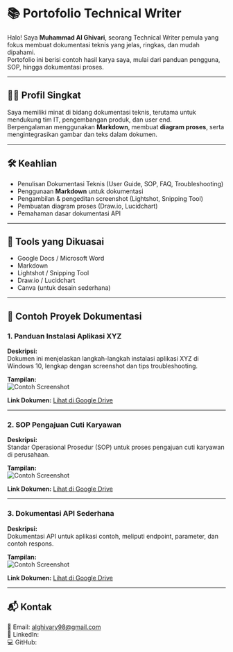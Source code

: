 # 📚 Portofolio Technical Writer

Halo! Saya **Muhammad Al Ghivari**, seorang Technical Writer pemula yang fokus membuat dokumentasi teknis yang jelas, ringkas, dan mudah dipahami.  
Portofolio ini berisi contoh hasil karya saya, mulai dari panduan pengguna, SOP, hingga dokumentasi proses.

---

## 🧑‍💻 Profil Singkat
Saya memiliki minat di bidang dokumentasi teknis, terutama untuk mendukung tim IT, pengembangan produk, dan user end.  
Berpengalaman menggunakan **Markdown**, membuat **diagram proses**, serta mengintegrasikan gambar dan teks dalam dokumen.

---

## 🛠 Keahlian
- Penulisan Dokumentasi Teknis (User Guide, SOP, FAQ, Troubleshooting)
- Penggunaan **Markdown** untuk dokumentasi
- Pengambilan & pengeditan screenshot (Lightshot, Snipping Tool)
- Pembuatan diagram proses (Draw.io, Lucidchart)
- Pemahaman dasar dokumentasi API

---

## 🧰 Tools yang Dikuasai
- Google Docs / Microsoft Word
- Markdown
- Lightshot / Snipping Tool
- Draw.io / Lucidchart
- Canva (untuk desain sederhana)

---

## 📂 Contoh Proyek Dokumentasi

### 1. Panduan Instalasi Aplikasi XYZ
**Deskripsi:**  
Dokumen ini menjelaskan langkah-langkah instalasi aplikasi XYZ di Windows 10, lengkap dengan screenshot dan tips troubleshooting.

**Tampilan:**  
![Contoh Screenshot](https://via.placeholder.com/600x300?text=Screenshot+Contoh)

**Link Dokumen:** [Lihat di Google Drive](https://link)

---

### 2. SOP Pengajuan Cuti Karyawan
**Deskripsi:**  
Standar Operasional Prosedur (SOP) untuk proses pengajuan cuti karyawan di perusahaan.

**Tampilan:**  
![Contoh Screenshot](https://via.placeholder.com/600x300?text=Screenshot+Contoh)

**Link Dokumen:** [Lihat di Google Drive](https://link)

---

### 3. Dokumentasi API Sederhana
**Deskripsi:**  
Dokumentasi API untuk aplikasi contoh, meliputi endpoint, parameter, dan contoh respons.

**Tampilan:**  
![Contoh Screenshot](https://via.placeholder.com/600x300?text=Screenshot+Contoh)

**Link Dokumen:** [Lihat di Google Drive](https://link)

---

## 📬 Kontak
📧 Email: alghivary98@gmail.com  
🔗 LinkedIn:   
💻 GitHub: 
